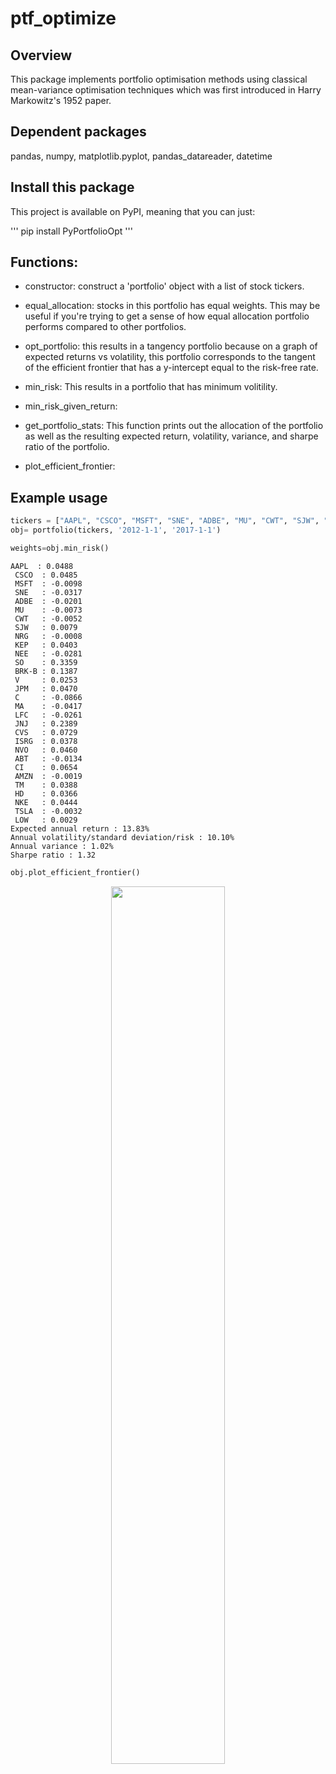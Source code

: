# ptf_optimize

## Overview

This package implements portfolio optimisation methods using classical mean-variance optimisation techniques which was first introduced in Harry Markowitz's 1952 paper.

## Dependent packages

pandas, numpy, matplotlib.pyplot, pandas_datareader, datetime

## Install this package

This project is available on PyPI, meaning that you can just:

'''
pip install PyPortfolioOpt
'''

## Functions:
- constructor: construct a 'portfolio' object with a list of stock tickers. 

- equal_allocation: stocks in this portfolio has equal weights. This may be useful if you're trying to get a sense of how equal allocation portfolio performs compared to other portfolios.

- opt_portfolio: this results in a tangency portfolio because on a graph of expected returns vs volatility, this portfolio corresponds to the tangent of the efficient frontier that has a y-intercept equal to the risk-free rate. 

- min_risk: This results in a portfolio that has minimum volitility. 

- min_risk_given_return: 

- get_portfolio_stats: This function prints out the allocation of the portfolio as well as the resulting expected return, volatility, variance, and sharpe ratio of the portfolio.

- plot_efficient_frontier:


## Example usage

```python
tickers = ["AAPL", "CSCO", "MSFT", "SNE", "ADBE", "MU", "CWT", "SJW", "NRG", "KEP", "NEE", "SO", "BRK-B", "V", "JPM", "C", "MA", "LFC", "JNJ", "CVS", "ISRG", "NVO", "ABT", "CI", "AMZN", "TM", "HD", "NKE", "TSLA", "LOW"]
obj= portfolio(tickers, '2012-1-1', '2017-1-1')
```

```python
weights=obj.min_risk()
```

```text
AAPL  : 0.0488
 CSCO  : 0.0485
 MSFT  : -0.0098
 SNE   : -0.0317
 ADBE  : -0.0201
 MU    : -0.0073
 CWT   : -0.0052
 SJW   : 0.0079
 NRG   : -0.0008
 KEP   : 0.0403
 NEE   : -0.0281
 SO    : 0.3359
 BRK-B : 0.1387
 V     : 0.0253
 JPM   : 0.0470
 C     : -0.0866
 MA    : -0.0417
 LFC   : -0.0261
 JNJ   : 0.2389
 CVS   : 0.0729
 ISRG  : 0.0378
 NVO   : 0.0460
 ABT   : -0.0134
 CI    : 0.0654
 AMZN  : -0.0019
 TM    : 0.0388
 HD    : 0.0366
 NKE   : 0.0444
 TSLA  : -0.0032
 LOW   : 0.0029
Expected annual return : 13.83%
Annual volatility/standard deviation/risk : 10.10%
Annual variance : 1.02%
Sharpe ratio : 1.32
```

```python
obj.plot_efficient_frontier()
```
<center>
<img src="https://github.com/robertmartin8/PyPortfolioOpt/blob/master/media/efficient_frontier_white.png" style="width:60%;"/>
</center>
